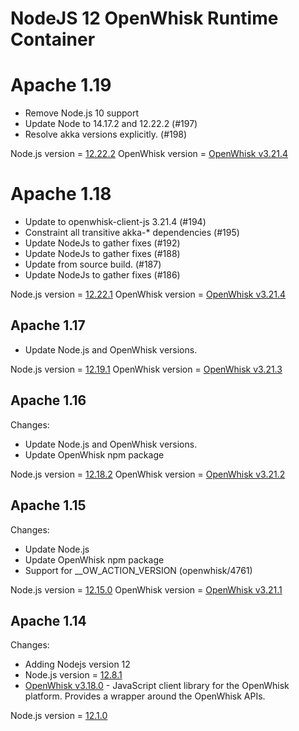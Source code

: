 <!--
#
# Licensed to the Apache Software Foundation (ASF) under one or more
# contributor license agreements.  See the NOTICE file distributed with
# this work for additional information regarding copyright ownership.
# The ASF licenses this file to You under the Apache License, Version 2.0
# (the "License"); you may not use this file except in compliance with
# the License.  You may obtain a copy of the License at
#
#     http://www.apache.org/licenses/LICENSE-2.0
#
# Unless required by applicable law or agreed to in writing, software
# distributed under the License is distributed on an "AS IS" BASIS,
# WITHOUT WARRANTIES OR CONDITIONS OF ANY KIND, either express or implied.
# See the License for the specific language governing permissions and
# limitations under the License.
#
-->

# NodeJS 12 OpenWhisk Runtime Container

# Apache 1.19
  - Remove Node.js 10 support
  - Update Node to 14.17.2 and 12.22.2 (#197)
  - Resolve akka versions explicitly. (#198)

Node.js version = [12.22.2](https://nodejs.org/en/blog/release/v12.22.2/)
OpenWhisk version = [OpenWhisk v3.21.4](https://www.npmjs.com/package/openwhisk)

# Apache 1.18
  - Update to openwhisk-client-js 3.21.4 (#194)
  - Constraint all transitive akka-* dependencies (#195)
  - Update NodeJs to gather fixes (#192)
  - Update NodeJs to gather fixes (#188)
  - Update from source build. (#187)
  - Update NodeJs to gather fixes (#186)

Node.js version = [12.22.1](https://nodejs.org/en/blog/release/v12.22.1/)
OpenWhisk version = [OpenWhisk v3.21.4](https://www.npmjs.com/package/openwhisk)

## Apache 1.17
  - Update Node.js and OpenWhisk versions.

Node.js version = [12.19.1](https://nodejs.org/en/blog/release/v12.19.1/)
OpenWhisk version = [OpenWhisk v3.21.3](https://www.npmjs.com/package/openwhisk)

## Apache 1.16
Changes:
  - Update Node.js and OpenWhisk versions.
  - Update OpenWhisk npm package

Node.js version = [12.18.2](https://nodejs.org/en/blog/release/v12.18.2/)
OpenWhisk version = [OpenWhisk v3.21.2](https://www.npmjs.com/package/openwhisk)

## Apache 1.15
Changes:
  - Update Node.js
  - Update OpenWhisk npm package
  - Support for __OW_ACTION_VERSION (openwhisk/4761)

Node.js version = [12.15.0](https://nodejs.org/en/blog/release/v12.15.0/)
OpenWhisk version = [OpenWhisk v3.21.1](https://www.npmjs.com/package/openwhisk)

## Apache 1.14
Changes:
- Adding Nodejs version 12
- Node.js version = [12.8.1](https://nodejs.org/en/blog/release/v12.8.1/)
- [OpenWhisk v3.18.0](https://www.npmjs.com/package/openwhisk) - JavaScript client library for the OpenWhisk platform. Provides a wrapper around the OpenWhisk APIs.

Node.js version = [12.1.0](https://nodejs.org/en/blog/release/v12.1.0/)
